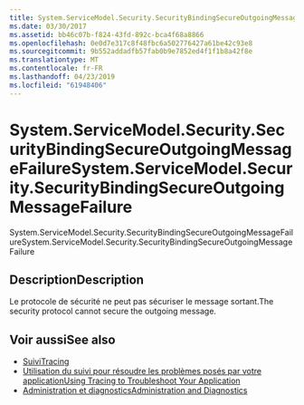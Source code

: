 ```yaml
---
title: System.ServiceModel.Security.SecurityBindingSecureOutgoingMessageFailure
ms.date: 03/30/2017
ms.assetid: bb46c07b-f824-43fd-892c-bca4f68a8866
ms.openlocfilehash: 0e0d7e317c8f48fbc6a502776427a61be42c93e8
ms.sourcegitcommit: 9b552addadfb57fab0b9e7852ed4f1f1b8a42f8e
ms.translationtype: MT
ms.contentlocale: fr-FR
ms.lasthandoff: 04/23/2019
ms.locfileid: "61948406"
---
```

# <a name="systemservicemodelsecuritysecuritybindingsecureoutgoingmessagefailure"></a><span data-ttu-id="e3e87-102">System.ServiceModel.Security.SecurityBindingSecureOutgoingMessageFailure</span><span class="sxs-lookup"><span data-stu-id="e3e87-102">System.ServiceModel.Security.SecurityBindingSecureOutgoingMessageFailure</span></span>
<span data-ttu-id="e3e87-103">System.ServiceModel.Security.SecurityBindingSecureOutgoingMessageFailure</span><span class="sxs-lookup"><span data-stu-id="e3e87-103">System.ServiceModel.Security.SecurityBindingSecureOutgoingMessageFailure</span></span>  
  
## <a name="description"></a><span data-ttu-id="e3e87-104">Description</span><span class="sxs-lookup"><span data-stu-id="e3e87-104">Description</span></span>  
 <span data-ttu-id="e3e87-105">Le protocole de sécurité ne peut pas sécuriser le message sortant.</span><span class="sxs-lookup"><span data-stu-id="e3e87-105">The security protocol cannot secure the outgoing message.</span></span>  
  
## <a name="see-also"></a><span data-ttu-id="e3e87-106">Voir aussi</span><span class="sxs-lookup"><span data-stu-id="e3e87-106">See also</span></span>

- [<span data-ttu-id="e3e87-107">Suivi</span><span class="sxs-lookup"><span data-stu-id="e3e87-107">Tracing</span></span>](../../../../../docs/framework/wcf/diagnostics/tracing/index.md)
- [<span data-ttu-id="e3e87-108">Utilisation du suivi pour résoudre les problèmes posés par votre application</span><span class="sxs-lookup"><span data-stu-id="e3e87-108">Using Tracing to Troubleshoot Your Application</span></span>](../../../../../docs/framework/wcf/diagnostics/tracing/using-tracing-to-troubleshoot-your-application.md)
- [<span data-ttu-id="e3e87-109">Administration et diagnostics</span><span class="sxs-lookup"><span data-stu-id="e3e87-109">Administration and Diagnostics</span></span>](../../../../../docs/framework/wcf/diagnostics/index.md)
